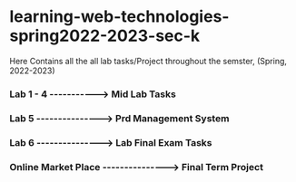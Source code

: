 # learning-web-technologies-spring2022-2023-sec-k
Here Contains all the all lab tasks/Project throughout the semster, (Spring, 2022-2023)

### Lab 1 - 4 -----------> Mid Lab Tasks

### Lab 5 ---------------> Prd Management System

### Lab 6 ---------------> Lab Final Exam Tasks

### Online Market Place ---------------> Final Term Project
